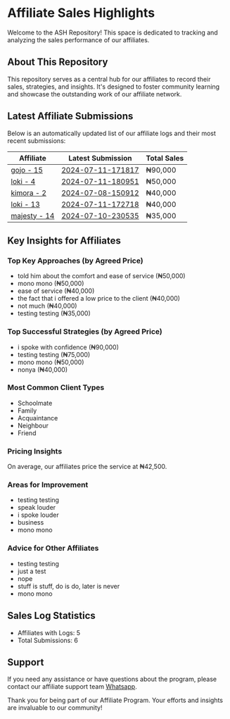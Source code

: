 # Affiliate Sales Highlights

Welcome to the ASH Repository! This space is dedicated to tracking and analyzing the sales performance of our affiliates.

## About This Repository

This repository serves as a central hub for our affiliates to record their sales, strategies, and insights. It's designed to foster community learning and showcase the outstanding work of our affiliate network.

## Latest Affiliate Submissions

Below is an automatically updated list of our affiliate logs and their most recent submissions:

<!-- AFFILIATE LIST START -->
| Affiliate | Latest Submission | Total Sales |
|-----------|--------------------|--------------|
| [gojo - 15](affiliate_logs/gojo_15) | [2024-07-11-171817](affiliate_logs/gojo_15/2024-07-11-171817_sale_submission.md) | ₦90,000 |
| [loki - 4](affiliate_logs/loki_4) | [2024-07-11-180951](affiliate_logs/loki_4/2024-07-11-180951_sale_submission.md) | ₦50,000 |
| [kimora - 2](affiliate_logs/kimora_2) | [2024-07-08-150912](affiliate_logs/kimora_2/2024-07-08-150912_sale_submission.md) | ₦40,000 |
| [loki - 13](affiliate_logs/loki_13) | [2024-07-11-172718](affiliate_logs/loki_13/2024-07-11-172718_sale_submission.md) | ₦40,000 |
| [majesty - 14](affiliate_logs/majesty_14) | [2024-07-10-230535](affiliate_logs/majesty_14/2024-07-10-230535_sale_submission.md) | ₦35,000 |

<!-- AFFILIATE LIST END -->

## Key Insights for Affiliates

### Top Key Approaches (by Agreed Price)
<!-- TOP KEY APPROACHES START -->
- told him about the comfort and ease of service (₦50,000)
- mono mono (₦50,000)
- ease of service (₦40,000)
- the fact that i offered a low price to the client (₦40,000)
- not much (₦40,000)
- testing testing (₦35,000)
<!-- TOP KEY APPROACHES END -->

### Top Successful Strategies (by Agreed Price)
<!-- TOP SUCCESSFUL STRATEGIES START -->
- i spoke with confidence (₦90,000)
- testing testing (₦75,000)
- mono mono (₦50,000)
- nonya (₦40,000)
<!-- TOP SUCCESSFUL STRATEGIES END -->

### Most Common Client Types
<!-- COMMON CLIENT TYPES START -->
- Schoolmate
- Family
- Acquaintance
- Neighbour
- Friend
<!-- COMMON CLIENT TYPES END -->

### Pricing Insights
<!-- PRICING INSIGHTS START -->
On average, our affiliates price the service at ₦42,500.
<!-- PRICING INSIGHTS END -->

### Areas for Improvement
<!-- AREAS FOR IMPROVEMENT START -->
- testing testing
- speak louder
- i spoke louder
- business
- mono mono
<!-- AREAS FOR IMPROVEMENT END -->

### Advice for Other Affiliates
<!-- ADVICE FOR AFFILIATES START -->
- testing testing
- just a test
- nope
- stuff is stuff, do is do, later is never
- mono mono
<!-- ADVICE FOR AFFILIATES END -->

## Sales Log Statistics
<!-- PROGRAM STATS START -->
- Affiliates with Logs: 5
- Total Submissions: 6
<!-- PROGRAM STATS END -->

## Support
If you need any assistance or have questions about the program, please contact our affiliate support team [Whatsapp](https://wa.me/message/3IE3FXO3INXHM1).

Thank you for being part of our Affiliate Program. Your efforts and insights are invaluable to our community!
